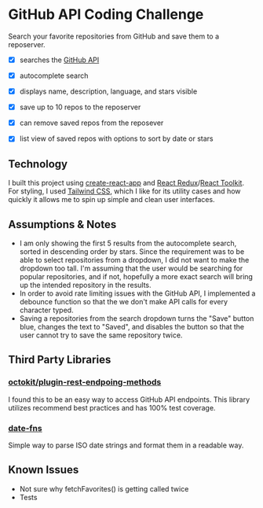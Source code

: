 # GitHub API Coding Challenge
Search your favorite repositories from GitHub and save them to a reposerver.
- [x] searches the [GitHub API](https://docs.github.com/en/rest)
- [x] autocomplete search
- [x] displays name, description, language, and stars visible
- [x] save up to 10 repos to the reposerver
- [x] can remove saved repos from the reposever
- [x] list view of saved repos with options to sort by date or stars


## Technology
I built this project using [create-react-app](https://create-react-app.dev/) and [React Redux](https://react-redux.js.org/)/[React Toolkit](https://redux-toolkit.js.org/). For styling, I used [Tailwind CSS](https://tailwindcss.com/), which I like for its utility cases and how quickly it allows me to spin up simple and clean user interfaces.


## Assumptions & Notes
- I am only showing the first 5 results from the autocomplete search, sorted in descending order by stars. Since the requirement was to be able to select repositories from a dropdown, I did not want to make the dropdown too tall. I'm assuming that the user would be searching for popular repositories, and if not, hopefully a more exact search will bring up the intended repository in the results.
- In order to avoid rate limiting issues with the GitHub API, I implemented a debounce function so that the we don't make API calls for every character typed.
- Saving a repositories from the search dropdown turns the "Save" button blue, changes the text to "Saved", and disables the button so that the user cannot try to save the same repository twice.


## Third Party Libraries
### [octokit/plugin-rest-endpoing-methods](https://github.com/octokit/plugin-rest-endpoint-methods.js/blob/master/docs/users/getAuthenticated.md)
I found this to be an easy way to access GitHub API endpoints. This library utilizes recommend best practices and has 100% test coverage.

### [date-fns]()
Simple way to parse ISO date strings and format them in a readable way.


## Known Issues
- Not sure why fetchFavorites() is getting called twice
- Tests
